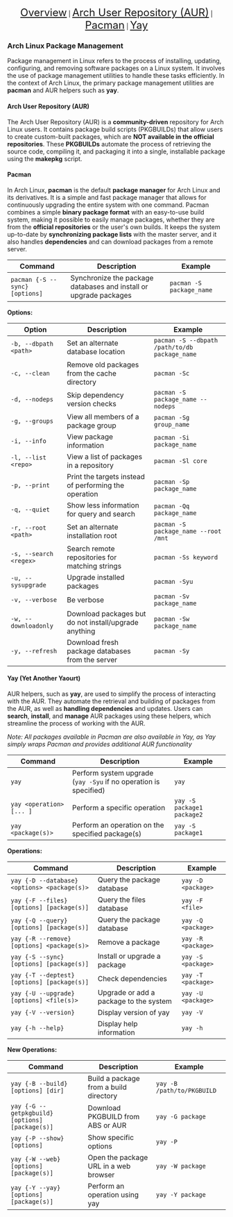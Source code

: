<p align="center">
    <a href="#arch-linux-filesystem" style="font-size: 24px;">Overview</a> |
     <a href="#types" style="font-size: 24px;">Arch User Repository (AUR)</a> |
    <a href="#arch-linux-filesystem-structure" style="font-size: 24px;">Pacman</a> |
    <a href="#commands" style="font-size: 24px;">Yay</a>
</p>

### Arch Linux Package Management

Package management in Linux refers to the process of installing, updating, configuring, and removing software packages on a Linux system. It involves the use of package management utilities to handle these tasks efficiently. In the context of Arch Linux, the primary package management utilities are **pacman** and AUR helpers such as **yay**.

#### Arch User Repository (AUR)

The Arch User Repository (AUR) is a **community-driven** repository for Arch Linux users. It contains package build scripts (PKGBUILDs) that allow users to create custom-built packages, which are **NOT available in the official repositories**. These **PKGBUILDs** automate the process of retrieving the source code, compiling it, and packaging it into a single, installable package using the **makepkg** script.

#### Pacman

In Arch Linux, **pacman** is the default **package manager** for Arch Linux and its derivatives. It is a simple and fast package manager that allows for continuously upgrading the entire system with one command. Pacman combines a simple **binary package format** with an easy-to-use build system, making it possible to easily manage packages, whether they are from the **official repositories** or the user's own builds. It keeps the system up-to-date by **synchronizing package lists** with the master server, and it also handles **dependencies** and can download packages from a remote server.

| Command | Description | Example |
| ------- | ----------- | ------- |
| `pacman {-S --sync} [options]` | Synchronize the package databases and install or upgrade packages | `pacman -S package_name` |

**Options:**

| Option | Description | Example |
| ------ | ----------- | ------- |
| `-b, --dbpath <path>` | Set an alternate database location | `pacman -S --dbpath /path/to/db package_name` |
| `-c, --clean` | Remove old packages from the cache directory | `pacman -Sc` |
| `-d, --nodeps` | Skip dependency version checks | `pacman -S package_name --nodeps` |
| `-g, --groups` | View all members of a package group | `pacman -Sg group_name` |
| `-i, --info` | View package information | `pacman -Si package_name` |
| `-l, --list <repo>` | View a list of packages in a repository | `pacman -Sl core` |
| `-p, --print` | Print the targets instead of performing the operation | `pacman -Sp package_name` |
| `-q, --quiet` | Show less information for query and search | `pacman -Qq package_name` |
| `-r, --root <path>` | Set an alternate installation root | `pacman -S package_name --root /mnt` |
| `-s, --search <regex>` | Search remote repositories for matching strings | `pacman -Ss keyword` |
| `-u, --sysupgrade` | Upgrade installed packages | `pacman -Syu` |
| `-v, --verbose` | Be verbose | `pacman -Sv package_name` |
| `-w, --downloadonly` | Download packages but do not install/upgrade anything | `pacman -Sw package_name` |
| `-y, --refresh` | Download fresh package databases from the server | `pacman -Sy` |

#### Yay (Yet Another Yaourt)

AUR helpers, such as **yay**, are used to simplify the process of interacting with the AUR. They automate the retrieval and building of packages from the AUR, as well as **handling dependencies** and updates. Users can **search**, **install**, and **manage** AUR packages using these helpers, which streamline the process of working with the AUR.

*Note: All packages available in Pacman are also available in Yay, as Yay simply wraps Pacman and provides additional AUR functionality*

| Command | Description | Example |
| ------- | ----------- | ------- |
| `yay` | Perform system upgrade (`yay -Syu` if no operation is specified) | `yay` |
| `yay <operation> [... ]` | Perform a specific operation | `yay -S package1 package2` |
| `yay <package(s)>` | Perform an operation on the specified package(s) | `yay -S package1` |

**Operations:**

| Command | Description | Example |
| ------- | ----------- | ------- |
| `yay {-D --database} <options> <package(s)>` | Query the package database | `yay -D <package>` |
| `yay {-F --files} [options] [package(s)]` | Query the files database | `yay -F <file>` |
| `yay {-Q --query} [options] [package(s)]` | Query the package database | `yay -Q <package>` |
| `yay {-R --remove} [options] <package(s)>` | Remove a package | `yay -R <package>` |
| `yay {-S --sync} [options] [package(s)]` | Install or upgrade a package | `yay -S <package>` |
| `yay {-T --deptest} [options] [package(s)]` | Check dependencies | `yay -T <package>` |
| `yay {-U --upgrade} [options] <file(s)>` | Upgrade or add a package to the system | `yay -U <package>` |
| `yay {-V --version}` | Display version of yay | `yay -V` |
| `yay {-h --help}` | Display help information | `yay -h` |

**New Operations:**

| Command | Description | Example |
| ------- | ----------- | ------- |
| `yay {-B --build} [options] [dir]` | Build a package from a build directory | `yay -B /path/to/PKGBUILD` |
| `yay {-G --getpkgbuild} [options] [package(s)]` | Download PKGBUILD from ABS or AUR | `yay -G package` |
| `yay {-P --show} [options]` | Show specific options | `yay -P` |
| `yay {-W --web} [options] [package(s)]` | Open the package URL in a web browser | `yay -W package` |
| `yay {-Y --yay} [options] [package(s)]` | Perform an operation using yay | `yay -Y package` |
